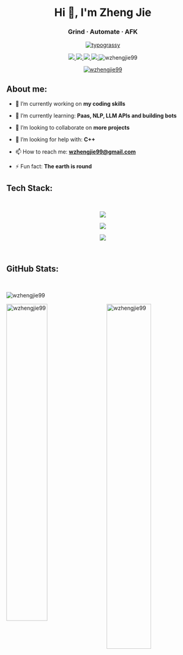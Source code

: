 <!---Github profile generator from https://rahuldkjain.github.io/gh-profile-readme-generator/--->

<h1 align="center">Hi 👋, I'm Zheng Jie</h1>
<h3 align="center">Grind · Automate · AFK</h3>

<!---Typograsy--->
<p align="center">
<a href="https://github.com/kawarimidoll/typograssy"><img alt="typograssy" 
      src="https://typograssy.deno.dev/api?text=Hello%20there!%20Welcome%20to%20my%20Profile%20Page!%20:D%20&l1=00bfff&l2=0084ff&l3=0055ff&l4=2b00ff&speed=100"></a>
</p>

<p align="center">
  <a href="https://github.com/WZhengJie99">
    <img src="https://img.shields.io/badge/-Github-333?style=flat&logo=Github&logoColor=white" />
  </a>
  <a href="wzhengjie99@gmail.com">
    <img src="https://img.shields.io/badge/wzhengjie99@gmail.com-30302f?style=flat&logo=Gmail&logoColor=red" />
  </a>   
  <a href="https://www.linkedin.com/in/wong-zheng-jie-24a684275">
    <img src="https://img.shields.io/badge/WZJ-30302f?style=flat&logo=linkedin" />
  </a>
  <a href="https://x.com/WZJ_99_">
    <img src="https://img.shields.io/twitter/url?url=https%3A%2F%2Fx.com%2FWZJ_99_style=flat" />
  </a>    
  <img src="https://komarev.com/ghpvc/?username=wzhengjie99&label=Profile%20views&color=0e75b6&style=flat" alt="wzhengjie99" />    
</p>

</p>
<!---Trophies--->
<p align="center"> <a href="https://github.com/ryo-ma/github-profile-trophy"><img src="https://github-profile-trophy.vercel.app/?username=wzhengjie99" alt="wzhengjie99" /></a> </p>

<p></p>

## About me:

- 🔭 I’m currently working on **my coding skills**

- 🌱 I’m currently learning: **Paas, NLP, LLM APIs and building bots**

- 👯 I’m looking to collaborate on **more projects**

- 🤝 I’m looking for help with: **C++**

- 📫 How to reach me: **wzhengjie99@gmail.com**

- ⚡ Fun fact: **The earth is round**

<p></p>

## Tech Stack:

</br>
<p align="center">
  <a href="https://skillicons.dev">
    <img src="https://skillicons.dev/icons?i=js,cpp,html,css,py" />
  </a> 
</p>
<p align="center">
  <a href="https://skillicons.dev">
    <img src="https://skillicons.dev/icons?i=p5js,bootstrap,express,sqlite,nodejs" />
  </a> 
</p>
<p align="center">
  <a href="https://skillicons.dev">
    <img src="https://skillicons.dev/icons?i=figma,vscode,anaconda,npm,git,github,mongodb,vercel,postman,autocad" />
  </a>    
</p>
</br>

## GitHub Stats:

</br>
<p align="left">
  <img src="https://github-readme-stats.vercel.app/api/top-langs?username=wzhengjie99&show_icons=true&locale=en&layout=compact&theme=shadow_blue" alt="wzhengjie99" />
</p>

<p>
  <img align="left" src="https://github-readme-stats.vercel.app/api?username=wzhengjie99&show_icons=true&locale=en&rank_icon=github&theme=shadow_blue" alt="wzhengjie99" width="46%" height="46%" />
  <img align="right" src="https://github-readme-streak-stats.herokuapp.com/?user=wzhengjie99&theme=shadow_blue" alt="wzhengjie99" width="48%" height="48%" />
</p>

<!---
WZhengJie99/WZhengJie99 is a ✨ special ✨ repository because its `README.md` (this file) appears on your GitHub profile.
You can click the Preview link to take a look at your changes.
--->
